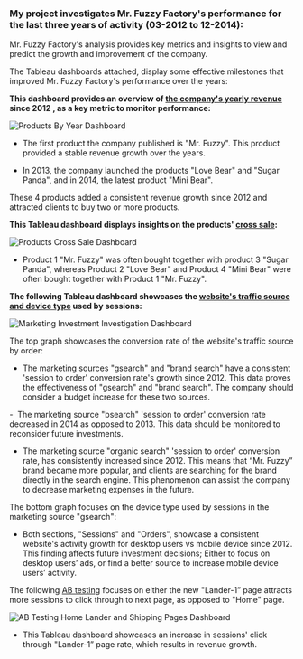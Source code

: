 ### My project investigates Mr. Fuzzy Factory's performance for the last three years of activity (03-2012 to 12-2014):

Mr. Fuzzy Factory's analysis provides key metrics and insights to view and predict the growth and improvement of the company.

The Tableau dashboards attached, display some effective milestones that improved Mr. Fuzzy Factory's performance over the years:

**This dashboard provides an overview of [the company's yearly revenue](https://public.tableau.com/app/profile/serach.mayerfeld/viz/ProductsDashboardbyYear/ProductsByYearDashboard?publish=yes) since 2012 , as a key metric to monitor performance:**

![Products By Year Dashboard](https://github.com/SerachK/Protfolio-Projects/assets/154020723/263a1bb3-1239-47a9-a08e-8f8c191e643c)

- The first product the company published is "Mr. Fuzzy". This product provided a stable revenue growth over the years.

- In 2013, the company launched the products "Love Bear" and "Sugar Panda", and in 2014, the latest product "Mini Bear".

These 4 products added a consistent revenue growth since 2012 and attracted clients to buy two or more products.

**This Tableau dashboard displays insights on the products' [cross sale](https://public.tableau.com/app/profile/serach.mayerfeld/viz/ProductsCrossSaleDashboard/ProductsCrossSaleDashboard?publish=yes):**

![Products Cross Sale Dashboard](https://github.com/SerachK/Protfolio-Projects/assets/154020723/0a213f55-7e03-478f-acfd-83e040ff3e75)

- Product 1 "Mr. Fuzzy" was often bought together with product 3 "Sugar Panda", whereas Product 2 "Love Bear" and Product 4 "Mini Bear" were often bought together with Product 1 "Mr. Fuzzy".
  
**The following Tableau dashboard showcases the [website's traffic source and device type](https://public.tableau.com/app/profile/serach.mayerfeld/viz/ChannelSourceandDeviceTypeDashboard/MarketingInvestmentInvestigationDashboard?publish=yes) used by sessions:**

![Marketing Investment Investigation Dashboard](https://github.com/SerachK/Protfolio-Projects/assets/154020723/54f0526d-e6be-4845-be9f-46c16c4e04ae)

The top graph showcases the conversion rate of the website's traffic source by order:

- The marketing sources "gsearch" and "brand search" have a consistent 'session to order' conversion rate's growth since 2012. This data proves the effectiveness of "gsearch" and "brand search". The company should consider a budget increase for these two sources.

-  The marketing source "bsearch" 'session to order' conversion rate decreased in 2014 as opposed to 2013. This data should be monitored to reconsider future investments.

- The marketing source "organic search" 'session to order' conversion rate, has consistently increased since 2012. This means that “Mr. Fuzzy” brand became more popular, and clients are searching for the brand directly in the search engine. This phenomenon can assist the company to decrease marketing expenses in the future.

The bottom graph focuses on the device type used by sessions in the marketing source "gsearch":

- Both sections, "Sessions" and "Orders", showcase a consistent website's activity growth for desktop users vs mobile device since 2012. This finding affects future investment decisions; Either to focus on desktop users’ ads, or find a better source to increase mobile device users’ activity.
  
The following [AB testing](https://public.tableau.com/app/profile/serach.mayerfeld/viz/HomeandLanderPagesABTestingDashboard/ABTestingHomeLanderandShippingPagesDashboard?publish=yes) focuses on either the new "Lander-1” page attracts more sessions to click through to next page, as opposed to "Home" page.

![AB Testing Home Lander and Shipping Pages Dashboard](https://github.com/SerachK/Protfolio-Projects/assets/154020723/3584b5bf-5a39-430b-8930-dc3b94f61c3f)

 - This Tableau dashboard showcases an increase in sessions' click through "Lander-1” page rate, which results in revenue growth.    

 

